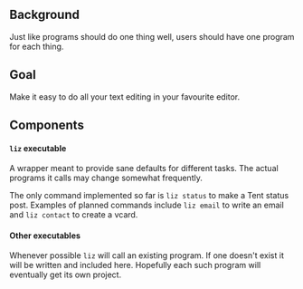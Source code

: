 ## Background

Just like programs should do one thing well, users should have one program for each thing.

## Goal

Make it easy to do all your text editing in your favourite editor.

## Components

#### `liz` executable

A wrapper meant to provide sane defaults for different tasks. The actual programs it calls may change somewhat frequently.

The only command implemented so far is `liz status` to make a Tent status post. Examples of planned commands include `liz email` to write an email and `liz contact` to create a vcard.

#### Other executables

Whenever possible `liz` will call an existing program. If one doesn't exist it will be written and included here. Hopefully each such program will eventually get its own project.
